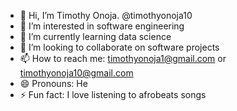 - 👋 Hi, I’m Timothy Onoja. @timothyonoja10
- 👀 I’m interested in software engineering
- 🌱 I’m currently learning data science
- 💞️ I’m looking to collaborate on software projects
- 📫 How to reach me: timothyonoja1@gmail.com or timothyonoja10@gmail.com
- 😄 Pronouns: He
- ⚡ Fun fact: I love listening to afrobeats songs

<!---
timothyonoja10/timothyonoja10 is a ✨ special ✨ repository because its `README.md` (this file) appears on your GitHub profile.
You can click the Preview link to take a look at your changes.
--->
